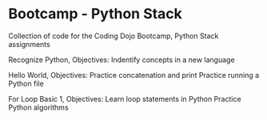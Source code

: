 # Bootcamp - Python Stack
Collection of code for the Coding Dojo Bootcamp, Python Stack assignments

Recognize Python, Objectives:
    Indentify concepts in a new language

Hello World, Objectives:
    Practice concatenation and print
    Practice running a Python file

For Loop Basic 1, Objectives:
    Learn loop statements in Python
    Practice Python algorithms